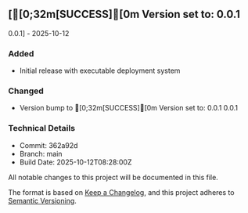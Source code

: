 ## [[0;32m[SUCCESS][0m Version set to: 0.0.1
0.0.1] - 2025-10-12

### Added
- Initial release with executable deployment system

### Changed
- Version bump to [0;32m[SUCCESS][0m Version set to: 0.0.1
0.0.1

### Technical Details
- Commit: 362a92d
- Branch: main
- Build Date: 2025-10-12T08:28:00Z


All notable changes to this project will be documented in this file.

The format is based on [Keep a Changelog](https://keepachangelog.com/en/1.0.0/),
and this project adheres to [Semantic Versioning](https://semver.org/spec/v2.0.0.html).

